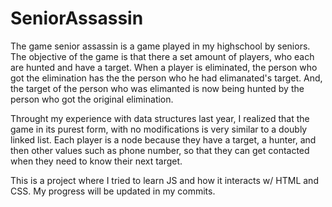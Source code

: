 # SeniorAssassin

The game senior assassin is a game played in my highschool by seniors. The objective of the game is that there a set amount of players, who each are hunted and have a target. 
When a player is eliminated, the person who got the elimination has the the person who he had elimanated's target. And, the target of the person who was elimanted is now being hunted by the person who got the original elimination.

Throught my experience with data structures last year, I realized that the game in its purest form, with no modifications is very similar to a doubly linked list. 
Each player is a node because they have a target, a hunter, and then other values such as phone number, so that they can get contacted when they need to know their next target. 

This is a project where I tried to learn JS and how it interacts w/ HTML and CSS. My progress will be updated in my commits.
